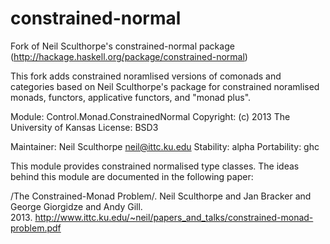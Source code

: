 constrained-normal
==================

Fork of Neil Sculthorpe's constrained-normal package (http://hackage.haskell.org/package/constrained-normal)

This fork adds constrained noramlised versions of comonads and categories based on Neil Sculthorpe's package
for constrained noramlised monads, functors, applicative functors, and "monad plus".


Module: Control.Monad.ConstrainedNormal
Copyright: (c) 2013 The University of Kansas
License: BSD3

Maintainer: Neil Sculthorpe <neil@ittc.ku.edu>
Stability: alpha
Portability: ghc

This module provides constrained normalised type classes.  The ideas behind this module are documented in the 
following paper:

/The Constrained-Monad Problem/.  Neil Sculthorpe and Jan Bracker and George Giorgidze and Andy Gill.  
2013. <http://www.ittc.ku.edu/~neil/papers_and_talks/constrained-monad-problem.pdf>

